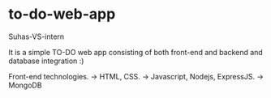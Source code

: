 # to-do-web-app
Suhas-VS-intern

It is a simple TO-DO web app consisting of both front-end and backend and database integration :)

Front-end technologies.
-> HTML, CSS.
-> Javascript, Nodejs, ExpressJS.
-> MongoDB
